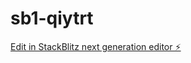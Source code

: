 # sb1-qiytrt

[Edit in StackBlitz next generation editor ⚡️](https://stackblitz.com/~/github.com/blendiverse/sb1-qiytrt)